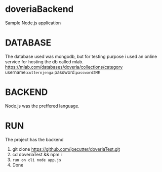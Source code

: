 # doveriaBackend
Sample Node.js application

# DATABASE
The database used was mongodb, but for testing purpose i used an online service for hosting the db called mlab. https://mlab.com/databases/doveria/collections/category
username:`cutternjenga`
password:`password2ME`

# BACKEND
Node.js was the preffered language.

# RUN
The project has the backend
1. git clone https://github.com/joecutter/doveriaTest.git
2. cd doveriaTest && npm i
3. `run on cli node app.js`
4. Done

